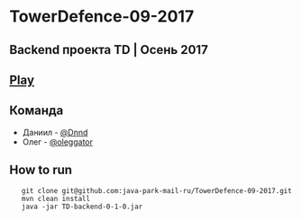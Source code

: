 # TowerDefence-09-2017
## Backend проекта **TD** | Осень 2017
## [Play](https://tdgame.pw)


## Команда
- Даниил - [@Dnnd](https://github.com/Dnnd)
- Олег - [@oleggator](https://github.com/oleggator)
## How to run
```
   git clone git@github.com:java-park-mail-ru/TowerDefence-09-2017.git
   mvn clean install
   java -jar TD-backend-0-1-0.jar  
```
